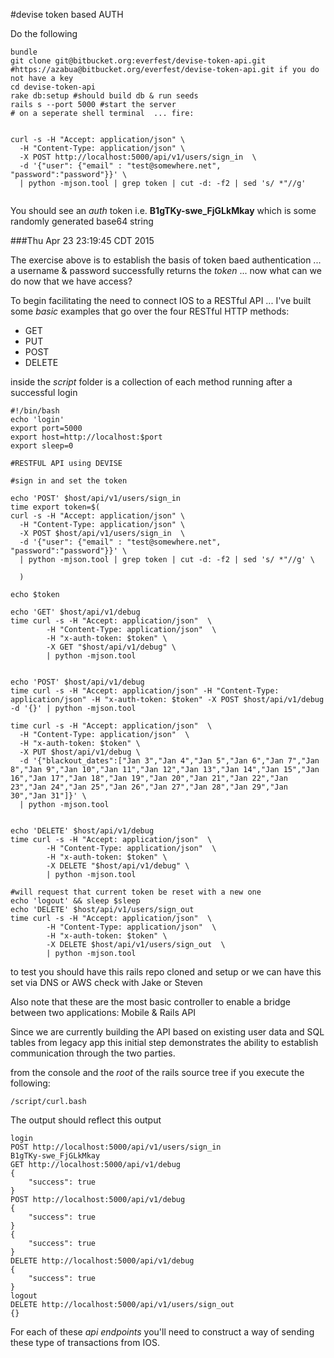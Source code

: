 #devise token based AUTH

Do the following

```
bundle 
git clone git@bitbucket.org:everfest/devise-token-api.git #https://azabua@bitbucket.org/everfest/devise-token-api.git if you do not have a key
cd devise-token-api
rake db:setup #should build db & run seeds
rails s --port 5000 #start the server
# on a seperate shell terminal  ... fire:


curl -s -H "Accept: application/json" \
  -H "Content-Type: application/json" \
  -X POST http://localhost:5000/api/v1/users/sign_in  \
  -d '{"user": {"email" : "test@somewhere.net", "password":"password"}}' \
  | python -mjson.tool | grep token | cut -d: -f2 | sed 's/ *"//g' 


```

You should see an _auth_ token i.e.  **B1gTKy-swe_FjGLkMkay** 
which is some randomly generated base64 string

###Thu Apr 23 23:19:45 CDT 2015


The exercise above is to establish the basis of token baed authentication ... a username & password successfully 
returns the _token_ ... now what can we do now that we have access?

To begin facilitating the need to connect IOS to a RESTful API ... I've built some _basic_ examples that 
go over the four RESTful HTTP methods:
  * GET
  * PUT
  * POST
  * DELETE

inside the _script_ folder is a collection of each method running after a successful login

```
#!/bin/bash
echo 'login'
export port=5000
export host=http://localhost:$port
export sleep=0

#RESTFUL API using DEVISE

#sign in and set the token

echo 'POST' $host/api/v1/users/sign_in
time export token=$(
curl -s -H "Accept: application/json" \
  -H "Content-Type: application/json" \
  -X POST $host/api/v1/users/sign_in  \
  -d '{"user": {"email" : "test@somewhere.net", "password":"password"}}' \
  | python -mjson.tool | grep token | cut -d: -f2 | sed 's/ *"//g' \

  )

echo $token

echo 'GET' $host/api/v1/debug
time curl -s -H "Accept: application/json"  \
        -H "Content-Type: application/json"  \
        -H "x-auth-token: $token" \
        -X GET "$host/api/v1/debug" \
        | python -mjson.tool


echo 'POST' $host/api/v1/debug
time curl -s -H "Accept: application/json" -H "Content-Type: application/json" -H "x-auth-token: $token" -X POST $host/api/v1/debug -d '{}' | python -mjson.tool

time curl -s -H "Accept: application/json"  \
  -H "Content-Type: application/json"  \
  -H "x-auth-token: $token" \
  -X PUT $host/api/v1/debug \
  -d '{"blackout_dates":["Jan 3","Jan 4","Jan 5","Jan 6","Jan 7","Jan 8","Jan 9","Jan 10","Jan 11","Jan 12","Jan 13","Jan 14","Jan 15","Jan 16","Jan 17","Jan 18","Jan 19","Jan 20","Jan 21","Jan 22","Jan 23","Jan 24","Jan 25","Jan 26","Jan 27","Jan 28","Jan 29","Jan 30","Jan 31"]}' \
  | python -mjson.tool


echo 'DELETE' $host/api/v1/debug
time curl -s -H "Accept: application/json"  \
        -H "Content-Type: application/json"  \
        -H "x-auth-token: $token" \
        -X DELETE "$host/api/v1/debug" \
        | python -mjson.tool

#will request that current token be reset with a new one
echo 'logout' && sleep $sleep
echo 'DELETE' $host/api/v1/users/sign_out
time curl -s -H "Accept: application/json"  \
        -H "Content-Type: application/json"  \
        -H "x-auth-token: $token" \
        -X DELETE $host/api/v1/users/sign_out  \
        | python -mjson.tool

```

to test you should have this rails repo cloned and setup or we can have this set via DNS or AWS
check with Jake or Steven

Also note that these are the most basic controller to enable a bridge between two applications: Mobile & Rails API

Since we are currently building the API based on existing user data and SQL tables from legacy app this initial step
demonstrates the ability to establish communication through the two parties.

from the console and the _root_ of the rails source tree if you execute the following:

```
/script/curl.bash
```

The output should reflect this output 

```
login
POST http://localhost:5000/api/v1/users/sign_in
B1gTKy-swe_FjGLkMkay
GET http://localhost:5000/api/v1/debug
{
    "success": true
}
POST http://localhost:5000/api/v1/debug
{
    "success": true
}
{
    "success": true
}
DELETE http://localhost:5000/api/v1/debug
{
    "success": true
}
logout
DELETE http://localhost:5000/api/v1/users/sign_out
{}

```

For each of these _api endpoints_ you'll need to construct a way of 
sending these type of transactions from IOS.








